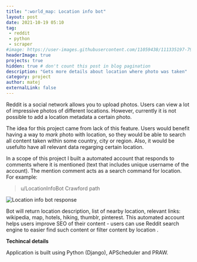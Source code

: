 ```yaml
---
title: ":world_map: Location info bot"
layout: post
date: 2021-10-19 05:10
tag: 
 - reddit
 - python
 - scraper
#image: https://user-images.githubusercontent.com/11059438/111335197-79a33700-8674-11eb-8ee7-f259ad3946a1.png
headerImage: true
projects: true
hidden: true # don't count this post in blog pagination
description: "Gets more details about location where photo was taken"
category: project
author: matej
externalLink: false
---
```


Reddit is a social network allows you to upload photos. Users can view a lot of impressive photos of different locations. However, currently it is not possible to add a location metadata a certain photo.

The idea for this project came from lack of this feature. Users would benefit having a way to *mark* photo with location, so they would be able to search all content  taken within some country, city or region. Also, it would be usefulto have all relevant data regarging certain location. 

In a scope of this project I built a automated account that responds to comments where it is mentioned (text that includes unique username of the account). The mention comment acts as a search command for location. For example:

> u/LocationInfoBot Crawford path

![Location info bot response](https://user-images.githubusercontent.com/11059438/111335197-79a33700-8674-11eb-8ee7-f259ad3946a1.png)


Bot will return location description, list of nearby location, relevant links: wikipedia, map, hotels, hiking, thumblr, pinterest. This automated account helps users improve SEO of their content - users can use Reddit search engine to easier find such content or filter content by location .


**Techincal details**

Application is built using Python (Django), APScheduler and PRAW.
